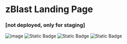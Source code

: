 # zBlast Landing Page 
### [not deployed, only for staging]

![image](https://github.com/GenuinoVitto/zblazt-landing-page/assets/78674453/aacd2a0e-521d-4452-b243-c19b723b7d4a)
![Static Badge](https://img.shields.io/badge/asp-net)
![Static Badge](https://img.shields.io/badge/HTML-CSS-Javascript)
![Static Badge](https://img.shields.io/badge/JavaScript-yellow)
